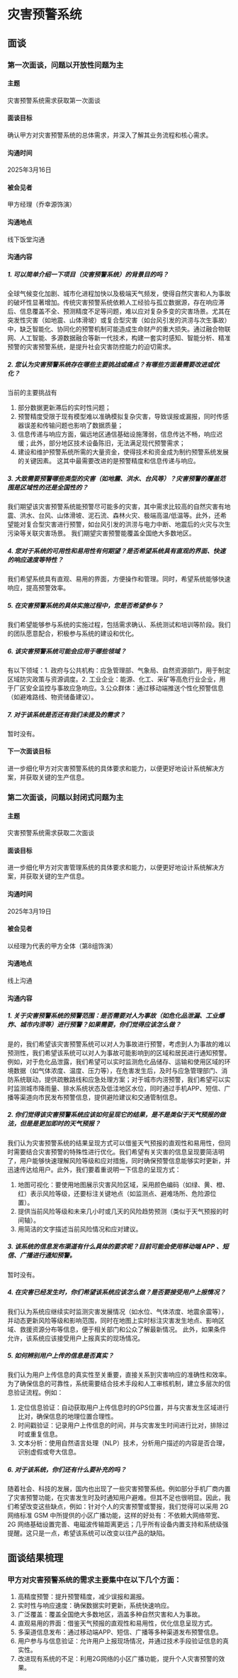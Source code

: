 # 灾害预警系统

## 面谈 

### 第一次面谈，问题以开放性问题为主

#### 主题
灾害预警系统需求获取第一次面谈

#### 面谈目标
确认甲方对灾害预警系统的总体需求，并深入了解其业务流程和核心需求。

#### 沟通时间
2025年3月16日

#### 被会见者
甲方经理（乔幸源饰演）

#### 沟通地点
线下饭堂沟通

#### 沟通内容

##### 1. 可以简单介绍一下项目（灾害预警系统）的背景目的吗？
全球气候变化加剧、城市化进程加快以及极端天气频发，使得自然灾害和人为事故的破坏性显著增加。传统灾害预警系统依赖人工经验与孤立数据源，存在响应滞后、信息覆盖不全、预测精度不足等问题，难以应对复杂多变的灾害场景。尤其在突发性灾害（如地震、山体滑坡）或复合型灾害（如台风引发的洪涝与次生事故）中，缺乏智能化、协同化的预警机制可能造成生命财产的重大损失。通过融合物联网、人工智能、多源数据融合等新一代技术，构建一套实时感知、智能分析、精准预警的灾害预警系统，是提升社会灾害防控能力的迫切需求。

##### 2. 您认为灾害预警系统存在哪些主要挑战或痛点？有哪些方面最需要改进或优化？
当前的主要挑战有
1. 部分数据更新滞后的实时性问题；
2. 预警精度受限于现有模型难以准确模拟复杂灾害，导致误报或漏报，同时传感器误差和传输问题也影响了数据质量；
3. 信息传递与响应方面，偏远地区通信基础设施薄弱，信息传达不畅，响应迟缓；此外，部分地区技术设备陈旧，无法满足现代预警需求；
4. 建设和维护预警系统所需的大量资金，使得技术和资金成为制约预警系统发展的关键因素。
这其中最需要改进的是预警精度和信息传递与响应。

##### 3. 大致需要预警哪些类型的灾害（如地震、洪水、台风等）？灾害预警的覆盖范围是区域性的还是全国性的？
我们期望该灾害预警系统能预警尽可能多的灾害，其中需求比较高的自然灾害有地震、洪水、台风、山体滑坡、泥石流、森林火灾、极端高温/低温等。此外，还希望能对复合型灾害进行预警，如台风引发的洪涝与电力中断、地震后的火灾与次生污染等关联灾害场景。
我们期望灾害预警能覆盖全国绝大多数地区。

##### 4. 您对于系统的可用性和易用性有何期望？是否希望系统具有直观的界面、快速的响应速度等特性？
我们希望系统具有直观、易用的界面，方便操作和管理。同时，希望系统能够快速响应，提高预警效率。

##### 5. 在灾害预警系统的具体实施过程中，您是否希望参与？
我们希望能够参与系统的实施过程，包括需求确认、系统测试和培训等阶段。我们的团队愿意配合，积极参与系统的建设和优化。

##### 6. 该灾害预警系统可能会应用于哪些领域？
有以下领域：1. 政府与公共机构：应急管理部、气象局、自然资源部门，用于制定区域防灾政策与资源调度。2. 工业企业：能源、化工、采矿等高危行业企业，用于厂区安全监控与事故应急响应。3.公众群体：通过移动端推送个性化预警信息（如避难路线、物资储备建议）。

##### 7. 对于该系统是否还有我们未提及的需求？
暂时没有。

#### 下一次面谈目标
进一步细化甲方对灾害预警系统的具体要求和能力，以便更好地设计系统解决方案，并获取关键的生产信息。

### 第二次面谈，问题以封闭式问题为主

#### 主题
灾害预警系统需求获取二次面谈

#### 面谈目标
进一步细化甲方对灾害管理系统的具体要求和能力，以便更好地设计系统解决方案，并获取关键的生产信息。

#### 沟通时间
2025年3月19日

#### 被会见者
以经理为代表的甲方全体（第8组饰演）

#### 沟通地点
线上沟通

#### 沟通内容

##### 1. 关于灾害预警系统的预警范围：是否需要对人为事故（如危化品泄漏、工业爆炸、城市内涝等）进行预警？如果需要，你们觉得应该怎么做？
是的，我们希望该灾害预警系统可以对人为事故进行预警，考虑到人为事故的难以预测性，我们希望该系统可以对人为事故可能影响到的区域和居民进行通知预警。例如，对于危化品泄露，我们希望可以实时监测危化品储存、运输和使用区域的环境数据（如气体浓度、温度、压力等），在危害发生后，及时与应急管理部门、消防系统联动，提供疏散路线和应急处理方案；对于城市内涝预警，我们希望可以实时监测城市降雨量、排水系统状态及低洼地区水位，同时通过手机APP、短信、广播等渠道向市民发布预警信息，提供避险建议和交通管制信息。

##### 2. 你们觉得该灾害预警系统应该如何呈现它的结果，是不是类似于天气预报的做法，但是是更加即时的天气预报？
我们认为灾害预警系统的结果呈现方式可以借鉴天气预报的直观性和易用性，但同时需要结合灾害预警的特殊性进行优化。我们希望有关灾害的信息呈现要简洁明了，用户能够快速理解风险等级和应对措施，同时确保预警信息能够实时更新，并迅速传达给用户。此外，我们要着重说明一下信息的呈现方式：
1. 地图可视化：要使用地图展示灾害风险区域，采用颜色编码（如绿、黄、橙、红）表示风险等级，还要标注关键地点（如监测点、避难场所、危险源位置）。
2. 提供当前风险等级和未来几小时或几天的风险趋势预测（类似于天气预报的时间轴）。
3. 用简洁的文字描述当前风险情况和应对建议。

##### 3. 该系统的信息发布渠道有什么具体的要求呢？目前可能会使用移动端 APP 、短信、广播进行通知预警。
暂时没有。

##### 4. 在灾害已经发生时，你们希望该系统应该怎么做？是否要接受用户上报情况？
我们认为系统应继续实时监测灾害发展情况（如水位、气体浓度、地震余震等），并动态更新风险等级和影响范围，同时在地图上实时标注灾害发生地点、影响区域、救援资源分布等信息，便于相关部门和公众了解最新情况。
此外，如果条件允许，该系统应该接受用户上报真实的现场情况。

##### 5. 如何辨别用户上传的信息是否真实？
我们认为用户上传信息的真实性至关重要，直接关系到灾害响应的准确性和效率。为了确保信息的可靠性，系统需要结合技术手段和人工审核机制，建立多层次的信息验证流程。例如：
1. 定位信息验证：自动获取用户上传信息时的GPS位置，并与灾害发生区域进行比对，确保信息的地理位置合理性。
2. 时间戳验证：记录用户上传信息的时间，并与灾害发生时间进行比对，排除过时或重复信息。
3. 文本分析：使用自然语言处理（NLP）技术，分析用户描述的内容是否合理，识别虚假或夸大信息。

##### 6. 对于该系统，你们还有什么要补充的吗？
随着社会、科技的发展，国内也出现了一些灾害预警系统。例如部分手机厂商内置了灾害预警功能，在灾害发生时及时通知用户避难。但其不足也很明显。因此，我们希望改变这些缺点，例如：针对个人的灾害预警或警报，我们觉得可以采用 2G 网络标准 GSM 中所提供的小区广播功能，这样的好处有：不依赖大网络带宽、2G 网络基础设置完善、电磁波传输距离更远；几乎所有设备内置支持和系统级强提醒。这只是一点，希望该系统可以改变以往产品的缺陷。

## 面谈结果梳理
### 甲方对灾害预警系统的需求主要集中在以下几个方面：
1. 高精度预警：提升预警精度，减少误报和漏报。
2. 实时性与响应速度：确保数据实时更新，系统快速响应。
3. 广泛覆盖：覆盖全国绝大多数地区，涵盖多种自然灾害和人为事故。
4. 直观易用的界面：借鉴天气预报的直观性和易用性，优化信息呈现方式。
5. 多渠道信息发布：通过移动端APP、短信、广播等多种渠道发布预警信息。
6. 用户参与与信息验证：允许用户上报现场情况，并通过技术手段验证信息的真实性。
7. 改进现有系统的不足：利用2G网络的小区广播功能，提升个人灾害预警的效果。
